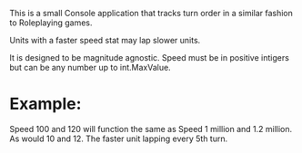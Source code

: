 This is a small Console application that tracks turn order in a similar fashion to Roleplaying games. 

Units with a faster speed stat may lap slower units. 

It is designed to be magnitude agnostic. Speed must be in positive intigers but can be any number up to int.MaxValue. 

# Example:
Speed 100 and 120 will function the same as Speed 1 million and 1.2 million. 
As would 10 and 12. 
The faster unit lapping every 5th turn.